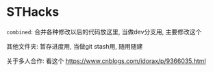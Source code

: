 # STHacks

`combined`: 合并各种修改以后的代码放这里, 当做dev分支用, 主要修改这个

其他文件夹: 暂存进度用, 当做git stash用, 随用随建



关于多人合作: 看这个 https://www.cnblogs.com/idorax/p/9366035.html





